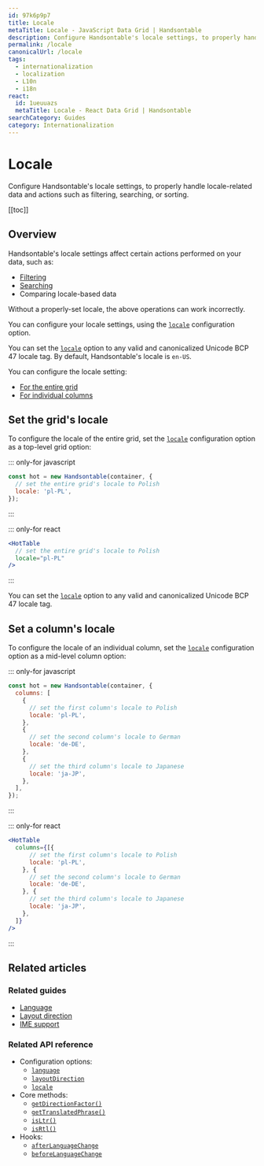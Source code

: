 ```yaml
---
id: 97k6p9p7
title: Locale
metaTitle: Locale - JavaScript Data Grid | Handsontable
description: Configure Handsontable's locale settings, to properly handle locale-related data and actions such as filtering, searching, or sorting.
permalink: /locale
canonicalUrl: /locale
tags:
  - internationalization
  - localization
  - L10n
  - i18n
react:
  id: 1ueuuazs
  metaTitle: Locale - React Data Grid | Handsontable
searchCategory: Guides
category: Internationalization
---
```


# Locale

Configure Handsontable's locale settings, to properly handle locale-related data and actions such as filtering, searching, or sorting.

[[toc]]

## Overview

Handsontable's locale settings affect certain actions performed on your data, such as:
- [Filtering](@/guides/columns/column-filter/column-filter.md)
- [Searching](@/guides/navigation/searching-values/searching-values.md)
- Comparing locale-based data

Without a properly-set locale, the above operations can work incorrectly.

You can configure your locale settings, using the [`locale`](@/api/options.md#locale) configuration option.

You can set the [`locale`](@/api/options.md#locale) option to any valid and canonicalized Unicode BCP 47 locale tag. By default, Handsontable's locale is `en-US`.

You can configure the locale setting:
- [For the entire grid](#set-the-grid-s-locale)
- [For individual columns](#set-a-column-s-locale)

## Set the grid's locale

To configure the locale of the entire grid, set the [`locale`](@/api/options.md#locale) configuration option as a top-level grid option:

::: only-for javascript

```js
const hot = new Handsontable(container, {
  // set the entire grid's locale to Polish
  locale: 'pl-PL',
});
```

:::

::: only-for react

```jsx
<HotTable
  // set the entire grid's locale to Polish
  locale="pl-PL"
/>
```

:::

You can set the [`locale`](@/api/options.md#locale) option to any valid and canonicalized Unicode BCP 47 locale tag.

## Set a column's locale

To configure the locale of an individual column, set the [`locale`](@/api/options.md#locale) configuration option as a mid-level column option:

::: only-for javascript

```js
const hot = new Handsontable(container, {
  columns: [
    {
      // set the first column's locale to Polish
      locale: 'pl-PL',
    },
    {
      // set the second column's locale to German
      locale: 'de-DE',
    },
    {
      // set the third column's locale to Japanese
      locale: 'ja-JP',
    },
  ],
});
```

:::

::: only-for react

```jsx
<HotTable
  columns={[{
      // set the first column's locale to Polish
      locale: 'pl-PL',
    }, {
      // set the second column's locale to German
      locale: 'de-DE',
    }, {
      // set the third column's locale to Japanese
      locale: 'ja-JP',
    },
  ]}
/>
```

:::

## Related articles

### Related guides

<div class="boxes-list gray">

- [Language](@/guides/internationalization/language/language.md)
- [Layout direction](@/guides/internationalization/layout-direction/layout-direction.md)
- [IME support](@/guides/internationalization/ime-support/ime-support.md)

</div>

### Related API reference

- Configuration options:
  - [`language`](@/api/options.md#language)
  - [`layoutDirection`](@/api/options.md#layoutdirection)
  - [`locale`](@/api/options.md#locale)
- Core methods:
  - [`getDirectionFactor()`](@/api/core.md#getdirectionfactor)
  - [`getTranslatedPhrase()`](@/api/core.md#gettranslatedphrase)
  - [`isLtr()`](@/api/core.md#isltr)
  - [`isRtl()`](@/api/core.md#isrtl)
- Hooks:
  - [`afterLanguageChange`](@/api/hooks.md#afterlanguagechange)
  - [`beforeLanguageChange`](@/api/hooks.md#beforelanguagechange)
